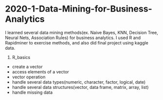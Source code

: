 # 2020-1-Data-Mining-for-Business-Analytics
I learned several data mining methods(ex. Naive Bayes, KNN, Decision Tree, Neural Nets, Association Rules) for business analytics.
I used R and Rapidminer to exercise methods, and also did final project using kaggle data.

1. R_basics
- create a vector
- access elements of a vector
- vector operation
- handle several data types(numeric, character, factor, logical, date)
- handle several data structures(vector, data frame, matrix, array, list)
- handle missing data
